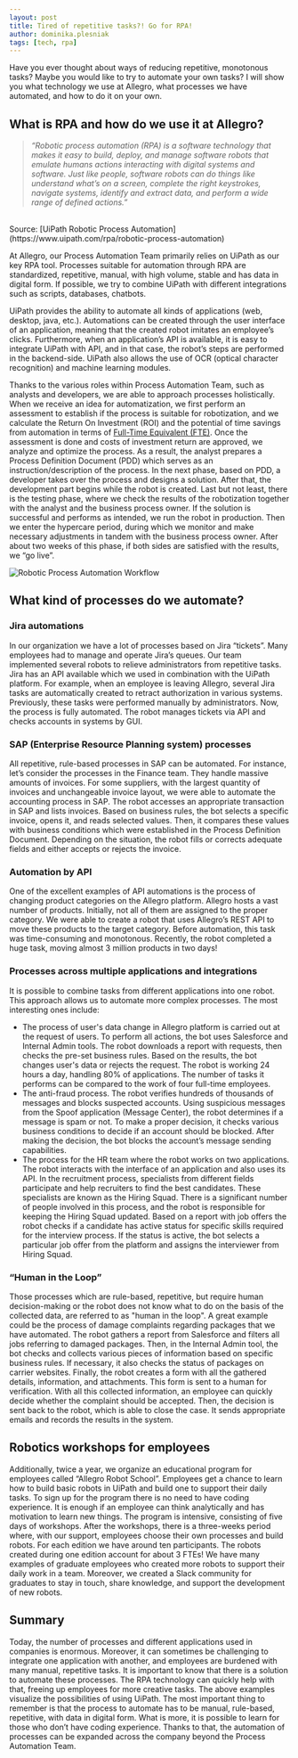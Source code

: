 ```yaml
---
layout: post
title: Tired of repetitive tasks?! Go for RPA! 
author: dominika.plesniak
tags: [tech, rpa]
---
```



Have you ever thought about ways of reducing repetitive, monotonous tasks? Maybe you would like to try to automate your own tasks? I will show you what
technology we use at Allegro, what processes we have automated, and how to do it on your own.

## What is RPA and how do we use it at Allegro?

>_“Robotic process automation (RPA) is a software technology that makes it easy to build, deploy, and manage software robots that emulate humans actions
interacting with digital systems and software. Just like people, software robots can do things like understand what’s on a screen, complete the right 
keystrokes, navigate systems, identify and extract data, and perform a wide range of defined actions.”_ 
<br/> 
Source: [UiPath Robotic Process Automation](https://www.uipath.com/rpa/robotic-process-automation)

At Allegro, our Process Automation Team primarily relies on UiPath as our key RPA tool. Processes suitable for automation through RPA are standardized, repetitive, manual, with high volume, stable and has data in digital form. If possible, we try to combine UiPath with different integrations such as scripts, databases, chatbots. 

UiPath provides the ability to automate all kinds of applications (web, desktop, java, etc.). Automations can be created through the user interface of an 
application, meaning that the created robot imitates an employee’s clicks. Furthermore, when an application’s API is available, it is easy to integrate 
UiPath with API, and in that case, the robot’s steps are performed in the backend-side. UiPath also allows the use of
OCR (optical character recognition) and machine learning modules.

Thanks to the various roles within Process Automation Team, such as analysts and developers, we are able to approach processes holistically. When we receive an idea for 
automatization, we first perform an assessment to establish if the process is suitable for robotization, and we calculate the Return On Investment (ROI) and the potential of
time savings from automation in terms of [Full-Time Equivalent (FTE)](https://en.wikipedia.org/wiki/Full-time_equivalent). Once the assessment is done and costs of investment return are approved, we analyze and optimize the process. 
As a result, the analyst prepares a Process Definition Document (PDD) which serves as an instruction/description of the process.
In the next phase, based on PDD, a developer takes over the process and designs a solution. After that, the development part begins while the robot is created.
Last but not least, there is the testing phase, where we check the results of the robotization together with the analyst and the business process owner.
If the solution is successful and performs as intended, we run the robot in production. Then we enter the hypercare period, during which we monitor and make necessary adjustments
in tandem with the business process owner. After about two weeks of this phase, if both sides are satisfied with the results, we “go live”. 

![Robotic Process Automation Workflow](/img/articles/2024-01-16-rpa/robotic_process_automation_workflow.png)

## What kind of processes do we automate?

### Jira automations

In our organization we have a lot of processes based on Jira “tickets”. Many employees had to manage and operate Jira’s queues. Our team implemented several 
robots to relieve administrators from repetitive tasks. Jira has an API available which we used in combination with the UiPath platform. 
For example, when an employee is leaving Allegro, several Jira tasks are automatically created to retract authorization in various systems. Previously, these tasks were 
performed manually by administrators. Now, the process is fully automated. The robot manages tickets via API and checks accounts in systems by GUI. 

### SAP (Enterprise Resource Planning system) processes

All repetitive, rule-based processes in SAP can be automated. For instance, let’s consider the processes in the Finance team. They handle massive amounts of 
invoices. For some suppliers, with the largest quantity of invoices and unchangeable invoice layout, we were able to automate the accounting process in SAP. 
The robot accesses an appropriate transaction in SAP and lists invoices. Based on business rules, the bot selects a specific invoice, opens it, and 
reads selected values. Then, it compares these values with business conditions which were established in the Process Definition Document. Depending on the 
situation, the robot fills or corrects adequate fields and either accepts or rejects the invoice.   

### Automation by API

One of the excellent examples of API automations is the process of changing product categories on the Allegro platform. Allegro hosts a vast number of products. Initially, 
not all of them are assigned to the proper category. We were able to create a robot that uses Allegro’s REST API to move these products to the target category.
Before automation, this task was time-consuming and monotonous. Recently, the robot completed a huge task, moving almost 3 million products in two days!

### Processes across multiple applications and integrations

It is possible to combine tasks from different applications into one robot. This approach allows us to automate more complex processes. 
The most interesting ones include:
- The process of user's data change in Allegro platform is carried out at the request of users. To perform all actions, the bot uses Salesforce and 
Internal Admin tools. The robot downloads a report with requests, then checks the pre-set business rules. Based on the results, the bot changes user's data or
 rejects the request.
The robot is working 24 hours a day, handling 80% of applications. The number of tasks it performs can be compared to the work of four full-time employees.
- The anti-fraud process. The robot verifies hundreds of thousands of messages and blocks suspected accounts. Using suspicious messages from the Spoof 
application (Message Center), the robot determines if a message is spam or not. To make a proper decision, it checks various business conditions to decide 
if an account should be blocked. After making the decision, the bot blocks the account’s message sending capabilities.
- The process for the HR team where the robot works on two applications. The robot interacts with the interface of an application and also uses its API. 
In the recruitment process, specialists from different fields participate and help recruiters to find the best candidates. These specialists are known as 
the Hiring Squad. There is a significant number of people involved in this process, and the robot is responsible for keeping the Hiring Squad updated. Based 
on a report with job offers the robot checks if a candidate has active status for specific skills required for the interview process. If the status is active, 
the bot selects a particular job offer from the platform and assigns the interviewer from Hiring Squad.
 
### “Human in the Loop”

Those processes which are rule-based, repetitive, but require human decision-making or the robot does not know what to do on the basis of the collected data, 
are referred to as "human in the loop". A great example could be the process of damage complaints regarding packages that we have automated. The robot gathers a report 
from Salesforce and filters all jobs referring to damaged packages. Then, in the Internal Admin tool, the bot checks and collects various pieces of information based 
on specific business rules. If necessary, it also checks the status of packages on carrier websites. Finally, the robot creates a form with all the gathered 
details, information, and attachments. This form is sent to a human for verification. With all this collected information, an employee can quickly decide 
whether the complaint should be accepted. Then, the decision is sent back to the robot, which is able to close the case. It sends appropriate emails and 
records the results in the system. 

## Robotics workshops for employees

Additionally, twice a year, we organize an educational program for employees called “Allegro Robot School”. Employees get a chance to learn how to build 
basic robots in UiPath and build one to support their daily tasks. To sign up for the program there is no need to have coding experience. It is enough if 
an employee can think analytically and has motivation to learn new things.
The program is intensive, consisting of five days of workshops. After the workshops, there is a three-weeks period where, with our support, employees choose 
their own processes and build robots.
For each edition we have around ten participants. The robots created during one edition account for about 3 FTEs! We have many examples of graduate 
employees who created more robots to support their daily work in a team. Moreover, we created a Slack community for graduates to stay in touch, share 
knowledge, and support the development of new robots.

## Summary

Today, the number of processes and different applications used in companies is enormous. Moreover, it can sometimes be challenging to integrate one application
with another, and employees are burdened with many manual, repetitive tasks. It is important to know that there is a solution to automate these processes. 
The RPA technology can quickly help with that, freeing up employees for more creative tasks. The above examples visualize the possibilities of using UiPath.
The most important thing to remember is that the process to automate has to be manual, rule-based, repetitive, with data in digital form. What is more, 
it is possible to learn for those who don’t have coding experience. Thanks to that, the automation of processes can be expanded across the company beyond the Process Automation Team. 

		


